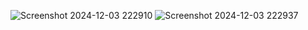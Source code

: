 ![Screenshot 2024-12-03 222910](https://github.com/user-attachments/assets/3d1f80a3-3f4c-4774-a679-2c6e00eb3555) ![Screenshot 2024-12-03 222937](https://github.com/user-attachments/assets/8af85868-f958-46ad-aa71-12c8a307fb43)



